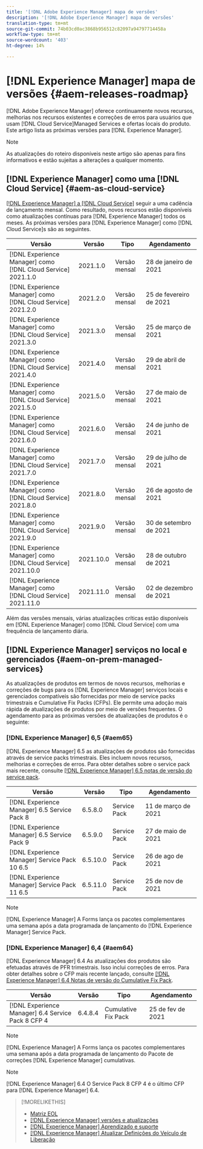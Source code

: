```yaml
---
title: '[!DNL Adobe Experience Manager] mapa de versões'
description: '[!DNL Adobe Experience Manager] mapa de versões'
translation-type: tm+mt
source-git-commit: 74b03cd0ac3868b956512c82097a94797714458a
workflow-type: tm+mt
source-wordcount: '403'
ht-degree: 14%

---
```



# [!DNL Experience Manager] mapa de versões  {#aem-releases-roadmap}

[!DNL Adobe Experience Manager] oferece continuamente novos recursos, melhorias nos recursos existentes e correções de erros para usuários que usam  [!DNL Cloud Service]Managed Services e ofertas locais do produto. Este artigo lista as próximas versões para [!DNL Experience Manager].

>[!NOTE]
>
>As atualizações do roteiro disponíveis neste artigo são apenas para fins informativos e estão sujeitas a alterações a qualquer momento.

## [!DNL Experience Manager] como uma  [!DNL Cloud Service] {#aem-as-cloud-service}

[[!DNL Experience Manager] a  [!DNL Cloud Service]](https://experienceleague.adobe.com/docs/experience-manager-cloud-service/release-notes/home.html) seguir a uma cadência de lançamento mensal. Como resultado, novos recursos estão disponíveis como atualizações contínuas para [!DNL Experience Manager] todos os meses. As próximas versões para [!DNL Experience Manager] como [!DNL Cloud Service]s são as seguintes.

| Versão | Versão | Tipo | Agendamento |
|---|---|---|---|
| [!DNL Experience Manager] como  [!DNL Cloud Service] 2021.1.0 | 2021.1.0 | Versão mensal | 28 de janeiro de 2021 |
| [!DNL Experience Manager] como  [!DNL Cloud Service] 2021.2.0 | 2021.2.0 | Versão mensal | 25 de fevereiro de 2021 |
| [!DNL Experience Manager] como  [!DNL Cloud Service] 2021.3.0 | 2021.3.0 | Versão mensal | 25 de março de 2021 |
| [!DNL Experience Manager] como  [!DNL Cloud Service] 2021.4.0 | 2021.4.0 | Versão mensal | 29 de abril de 2021 |
| [!DNL Experience Manager] como  [!DNL Cloud Service] 2021.5.0 | 2021.5.0 | Versão mensal | 27 de maio de 2021 |
| [!DNL Experience Manager] como  [!DNL Cloud Service] 2021.6.0 | 2021.6.0 | Versão mensal | 24 de junho de 2021 |
| [!DNL Experience Manager] como  [!DNL Cloud Service] 2021.7.0 | 2021.7.0 | Versão mensal | 29 de julho de 2021 |
| [!DNL Experience Manager] como  [!DNL Cloud Service] 2021.8.0 | 2021.8.0 | Versão mensal | 26 de agosto de 2021 |
| [!DNL Experience Manager] como  [!DNL Cloud Service] 2021.9.0 | 2021.9.0 | Versão mensal | 30 de setembro de 2021 |
| [!DNL Experience Manager] como  [!DNL Cloud Service] 2021.10.0 | 2021.10.0 | Versão mensal | 28 de outubro de 2021 |
| [!DNL Experience Manager] como  [!DNL Cloud Service] 2021.11.0 | 2021.11.0 | Versão mensal | 02 de dezembro de 2021 |

Além das versões mensais, várias atualizações críticas estão disponíveis em [!DNL Experience Manager] como [!DNL Cloud Service] com uma frequência de lançamento diária.

## [!DNL Experience Manager] serviços no local e gerenciados  {#aem-on-prem-managed-services}

As atualizações de produtos em termos de novos recursos, melhorias e correções de bugs para os [!DNL Experience Manager] serviços locais e gerenciados compatíveis são fornecidas por meio de service packs trimestrais e Cumulative Fix Packs (CFPs). Ele permite uma adoção mais rápida de atualizações de produtos por meio de versões frequentes. O agendamento para as próximas versões de atualizações de produtos é o seguinte:

### [!DNL Experience Manager] 6,5  {#aem65}

[!DNL Experience Manager] 6.5 as atualizações de produtos são fornecidas através de service packs trimestrais. Eles incluem novos recursos, melhorias e correções de erros. Para obter detalhes sobre o service pack mais recente, consulte [[!DNL Experience Manager] 6.5 notas de versão do service pack](https://experienceleague.adobe.com/docs/experience-manager-65/release-notes/service-pack/sp-release-notes.html).

| Versão | Versão | Tipo | Agendamento |
|---|---|---|---|
| [!DNL Experience Manager] 6.5 Service Pack 8 | 6.5.8.0 | Service Pack | 11 de março de 2021 |
| [!DNL Experience Manager] 6.5 Service Pack 9 | 6.5.9.0 | Service Pack | 27 de maio de 2021 |
| [!DNL Experience Manager] Service Pack 10 6.5 | 6.5.10.0 | Service Pack | 26 de ago de 2021 |
| [!DNL Experience Manager] Service Pack 11 6.5 | 6.5.11.0 | Service Pack | 25 de nov de 2021 |

>[!NOTE]
>
>[!DNL Experience Manager] A Forms lança os pacotes complementares uma semana após a data programada de lançamento do  [!DNL Experience Manager] Service Pack.

### [!DNL Experience Manager] 6,4  {#aem64}

[!DNL Experience Manager] 6.4 As atualizações dos produtos são efetuadas através de PFR trimestrais. Isso inclui correções de erros. Para obter detalhes sobre o CFP mais recente lançado, consulte [[!DNL Experience Manager] 6.4 Notas de versão do Cumulative Fix Pack](https://experienceleague.adobe.com/docs/experience-manager-64/release-notes/cfp-release-notes.html).

| Versão | Versão | Tipo | Agendamento |
|---|---|---|---|
| [!DNL Experience Manager] 6.4 Service Pack 8 CFP 4 | 6.4.8.4 | Cumulative Fix Pack | 25 de fev de 2021 |

>[!NOTE]
>
>[!DNL Experience Manager] A Forms lança os pacotes complementares uma semana após a data programada de lançamento do Pacote de correções  [!DNL Experience Manager] cumulativas.

>[!NOTE]
>
>[!DNL Experience Manager] 6.4 O Service Pack 8 CFP 4 é o último CFP para  [!DNL Experience Manager] 6.4.

>[!MORELIKETHIS]
>
>* [Matriz EOL](https://helpx.adobe.com/br/support/programs/eol-matrix.html)
>* [[!DNL Experience Manager] versões e atualizações](https://helpx.adobe.com/br/experience-manager/aem-releases-updates.html)
>* [[!DNL Experience Manager] Aprendizado e suporte](https://experienceleague.adobe.com/docs/experience-manager-cloud-service.html?lang=pt-BR)
>* [[!DNL Experience Manager] Atualizar Definições do Veículo de Liberação](/help/update-release-vehicle-definitions.md)

